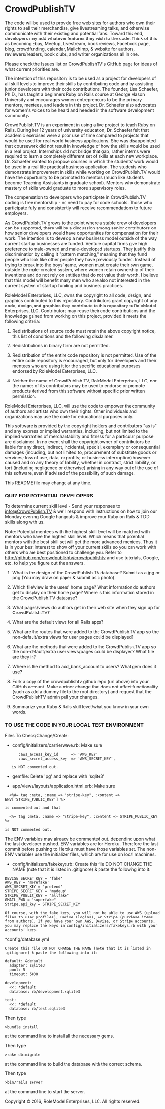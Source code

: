 # CrowdPublishTV

The code will be used to provide free web sites for authors who own their rights to sell their merchandise, give livestreaming talks, and otherwise communicate with their existing and potential fans. Toward this end, developers may add whatever features they wish to the code. Think of this as becoming Ebay, Meetup, Livestream, book reviews, Facebook page, blog, crowdfunding, calendar, Mailchimp, & website for authors, reviewers/readers, book clubs, and writer organizations all in one.

Please check the Issues list on CrowdPublishTV's GitHub page for ideas of what current priorities are. 

The intention of this repository is to be used as a project for developers of all skill levels to improve their skills by contributing code and by assisting junior developers with their code contributions. The founder, Lisa Schaefer, Ph.D., has taught a beginners Ruby on Rails course at George Mason University and encourages women entrepreneurs to be the primary mentors, mentees, and leaders in this project. Dr. Schaefer also advocates for women's voices to be heard and heeded in the software development community.

CrowdPublish.TV is an experiment in using a live project to teach Ruby on Rails. During her 12 years of university education, Dr. Schaefer felt that academic exercises were a poor use of time compared to projects that would be used for real world business applications. She was disappointed that coursework did not result in knowledge of how the skills would be used in a real project. Internships did not bridge that gap, rather interns were required to learn a completely different set of skills at each new workplace. Dr. Schaefer wanted to propose courses in which the students' work would be used in a real life practical business application. The students who demonstrate improvement in skills while working on CrowdPublish.TV would have the opportunity to be promoted to mentors (much like students become Teaching Assistants in graduate school). Mentors who demonstrate mastery of skills would graduate to more supervisory roles.

The compensation to developers who participate in CrowdPublish.TV coding is free mentorship - no need to pay for code schools. Those who participate fully and consistently will receive recommendations to future employers. 

As CrowdPublish.TV grows to the point where a stable crew of developers can be supported, there will be a discussion among senior contributors on how senior developers would have opportunities for compensation for their work. The intention is to develop a new business model outside of the way current startup businesses are funded. Venture capital firms give high preference to male-owned and male-developed startups. They justify this discrimination by calling it "pattern matching," meaning that they fund people who look like other people they have previously funded. Instead of trying to break into the boys' game, women must create their own game, outside the male-created system, where women retain ownership of their inventions and do not rely on entities that do not value their worth. I believe that this model will benefit many men who are also not interested in the current system of startup funding and business practices.

RoleModel Enterprises, LLC, owns the copyright to all code, design, and graphics contributed to this repository. Contributors grant copyright of any code, design, and graphics they contribute to this repository to RoleModel Enterprises, LLC. Contributors may reuse their code contributions and the knowledge gained from working on this project, provided it meets the following criteria:

1. Redistributions of source code must retain the above copyright notice, this list of conditions and the following disclaimer.

2. Redistributions in binary form are not permitted.

3. Redistribution of the entire code repository is not permitted. Use of the entire code repository is encouraged, but only for developers and their mentees who are using it for the specific educational purposes endorsed by RoleModel Enterprises, LLC.

4. Neither the name of CrowdPublish.TV, RoleModel Enterprises, LLC, nor the names of its contributors may be used to endorse or promote products derived from this software without specific prior written permission.

RoleModel Enterprises, LLC, will use the code to empower the community of authors and artists who own their rights. Other individuals and organizations may use the code for educational purposes only. 

This software is provided by the copyright holders and contributors "as is" and any express or implied warranties, including, but not limited to the implied warranties of merchantability and fitness for a particular purpose are disclaimed. In no event shall the copyright owner of contributors be liable for any direct, indirect, incidental, special, exemplary or consequential damages (including, but not limited to, procurement of substitute goods or services; loss of use, data, or profits; or business interruption) however caused and on any theory of liability, whether in contract, strict liability, or tort (including negligence or otherwise) arising in any way out of the use of this software, even if advised of the possibility of such damage.
 
This README file may change at any time.



### QUIZ FOR POTENTIAL DEVELOPERS
To determine current skill level -
Send your responses to info@CrowdPublish.TV & we'll respond with instructions on how to join our Monday evening Google hangouts & improve your Ruby on Rails & TDD skills along with us.

Note: Potential mentees with the highest skill level will be matched with mentors who have the highest skill level. Which means that potential mentors with the best skill set will get the more advanced mentees. Thus it is in your best interest to show off your current skills so you can work with others who are best positioned to challenge you. Refer to http://github.com/crowdpublishtv/crowdpublishtv and use tutorials, Google, etc. to help you figure out the answers. 

1. What is the design of the CrowdPublish.TV database? Submit as a jpg or png (You may draw on paper & submit as a photo).

2. Which file/view is the users' home page? What information do authors get to display on their home page? Where is this information stored in the CrowdPublish.TV database?

3. What pages/views do authors get in their web site when they sign up for CrowdPublish.TV?

4. What are the default views for all Rails apps?

5. What are the routes that were added to the CrowdPublish.TV app so the non-default/extra views for user pages could be displayed?

6. What are the methods that were added to the CrowdPublish.TV app so the non-default/extra user views/pages could be displayed? What file are they in?

7. Where is the method to add_bank_account to users? What gem does it use?

8. Fork a copy of the crowdpublishtv github repo (url above) into your GitHub account. Make a minor change that does not affect functionality (such as add a dummy file to the root directory) and request that the CrowdPublishTV admin pull your changes.

9. Summarize your Ruby & Rails skill level/what you know in your own words.


### TO USE THE CODE IN YOUR LOCAL TEST ENVIRONMENT

Files To Check/Change/Create: 

* config/initializers/carrierwave.rb: 
Make sure
```      
      :aws_access_key_id      => 'AWS_KEY', 
      :aws_secret_access_key  => 'AWS_SECRET_KEY',
```
       is NOT commented out.

* gemfile: 
    Delete 'pg' and replace with 'sqlite3'

* app/views/layouts/application.html.erb: 
    Make sure
```
  <%#= tag :meta, :name => "stripe-key", :content => ENV['STRIPE_PUBLIC_KEY'] %>
```
    is commented out and that
```
  <%= tag :meta, :name => "stripe-key", :content => STRIPE_PUBLIC_KEY %>
```
    is NOT commented out.

The ENV variables may already be commented out, depending upon what the last developer pushed. ENV variables are for Heroku. Therefore the last commit before pushing to Heroku must have those variables set. The non-ENV variables use the initializer files, which are for use on local machines. 

* config/initializers/fakekeys.rb: 
    Create this file DO NOT CHANGE THE NAME (note that it is listed in .gitignore) & paste the following into it:

```
DEVISE_SECRET_KEY = 'fake'
AWS_KEY = 'morefake'
AWS_SECRET_KEY = 'pretend' 
STRIPE_SECRET_KEY = "madeup"
STRIPE_PUBLIC_KEY = "allfake"
GMAIL_PWD = "superfake"
Stripe.api_key = STRIPE_SECRET_KEY
```

    Of course, with the fake keys, you will not be able to use AWS (upload files to user profiles), Devise (logins), or Stripe (purchase items from authors). If you have your own AWS, Devise, or Stripe accounts, you may replace the keys in config/initializers/fakekeys.rb with your accounts' keys. 

*config/database.yml

    Create this file DO NOT CHANGE THE NAME (note that it is listed in .gitignore) & paste the following into it:

```
default: &default
  adapter: sqlite3
  pool: 5
  timeout: 5000
```
```
development:
  <<: *default
  database: db/development.sqlite3
```
```
test:
  <<: *default
  database: db/test.sqlite3
```

Then type
```
>bundle install
```
at the command line to install all the necessary gems.

Then type
```
>rake db:migrate
```
at the command line to build the database with the correct schema.

Then type
```
>bin/rails server
```
at the command line to start the server.

Copyright &copy; 2016, RoleModel Enterprises, LLC. All rights reserved.
